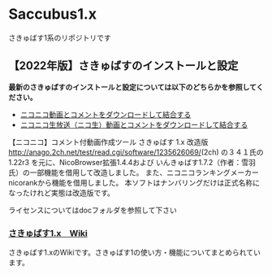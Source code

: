 # Saccubus1.x
さきゅばす1系のリポジトリです

## 【2022年版】さきゅばすのインストールと設定  
**最新のさきゅばすのインストールと設定については以下のどちらかを参照してください。**  
-  [ニコニコ動画とコメントをダウンロードして結合する](https://github.com/Saccubus/Saccubus1/wiki/%E3%83%8B%E3%82%B3%E3%83%8B%E3%82%B3%E5%8B%95%E7%94%BB%E3%81%A8%E3%82%B3%E3%83%A1%E3%83%B3%E3%83%88%E3%82%92%E3%83%80%E3%82%A6%E3%83%B3%E3%83%AD%E3%83%BC%E3%83%89%E3%81%97%E3%81%A6%E7%B5%90%E5%90%88%E3%81%99%E3%82%8B)  
-  [ニコニコ生放送（ニコ生）動画とコメントをダウンロードして結合する](https://github.com/Saccubus/Saccubus1/wiki/%E3%83%8B%E3%82%B3%E3%83%8B%E3%82%B3%E7%94%9F%E6%94%BE%E9%80%81%EF%BC%88%E3%83%8B%E3%82%B3%E7%94%9F%EF%BC%89%E5%8B%95%E7%94%BB%E3%81%A8%E3%82%B3%E3%83%A1%E3%83%B3%E3%83%88%E3%82%92%E3%83%80%E3%82%A6%E3%83%B3%E3%83%AD%E3%83%BC%E3%83%89%E3%81%97%E3%81%A6%E7%B5%90%E5%90%88%E3%81%99%E3%82%8B)  

【ニコニコ】コメント付動画作成ツール さきゅばす 1.x 改造版
<http://anago.2ch.net/test/read.cgi/software/1235626069/>(2ch)
の３４１氏の 1.22r3 を元に、NicoBrowser拡張1.4.4および
いんきゅばす1.7.2（作者：雪羽氏）の一部機能を借用して改造しました。
また、ニコニコランキングメーカーnicorankから機能を借用しました。
本ソフトはナンバリングだけは正式名称になったけれど実態は改造版です。

ライセンスについてはdocフォルダを参照して下さい

### [さきゅばす1.x　Wiki](https://github.com/Saccubus/Saccubus1/wiki)  
さきゅばす1.xのWikiです。さきゅばす1の使い方・機能についてまとめられています。  

